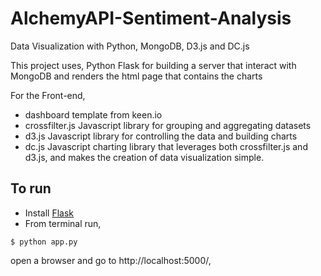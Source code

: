 # AlchemyAPI-Sentiment-Analysis

Data Visualization with Python, MongoDB, D3.js and DC.js

This project uses,
Python Flask for building a server that interact with MongoDB and renders the html page that contains the charts

For the Front-end,
- dashboard template from keen.io 
- crossfilter.js Javascript library for grouping and aggregating datasets
- d3.js Javascript library for controlling the data and building charts
- dc.js Javascript charting library that leverages both crossfilter.js and d3.js, and makes the creation of data visualization simple.

## To run   

- Install [Flask](http://flask.pocoo.org/docs/0.10/installation/)       
- From terminal run,     
``` 
$ python app.py
```      

open a browser and go to http://localhost:5000/,

